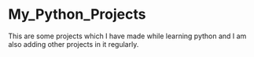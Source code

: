 # My_Python_Projects
This are some projects which I have made while learning python and I am also adding other  projects in it regularly.
